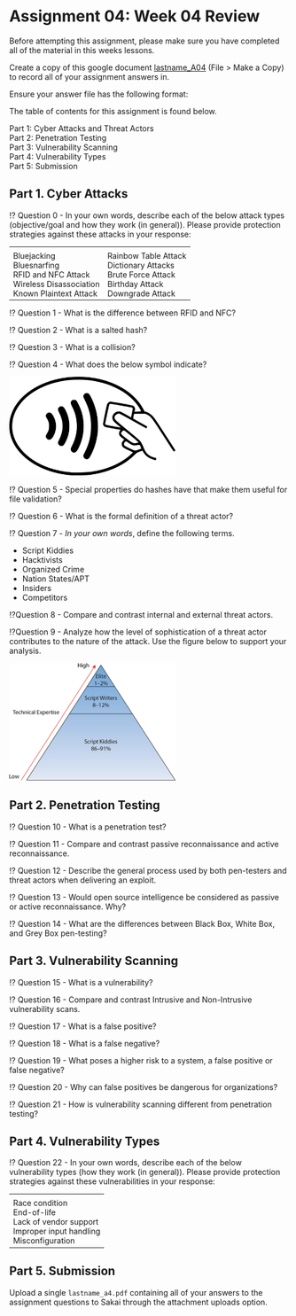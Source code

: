 # Assignment 04: Week 04 Review

Before attempting this assignment, please make sure you have completed all of the material in this weeks lessons.

Create a copy of this google document [lastname_A04](https://docs.google.com/document/d/1rdNCNoqlO0nn9LFM4PMxYaEez4ADyVYtBIQMj-fJbY0/edit?usp=sharing) (File > Make a Copy) to record all of your assignment answers in.

Ensure your answer file has the following format:

The table of contents for this assignment is found below.

Part 1: Cyber Attacks and Threat Actors<br>
Part 2: Penetration Testing <br>
Part 3: Vulnerability Scanning <br>
Part 4: Vulnerability Types <br>
Part 5: Submission <br>

## Part 1. Cyber Attacks

:interrobang: Question 0 - In your own words, describe each of the below attack types (objective/goal and how they work (in general)). Please provide protection strategies against these attacks in your response: <br>

<table border="0">
 <tr>
    <td><b style="font-size:30px"></b></td>
    <td><b style="font-size:30px"></b></td>
 </tr>
 <tr>
    <td> Bluejacking <br> Bluesnarfing <br> RFID and NFC Attack <br> Wireless Disassociation <br> Known Plaintext Attack </td>
    <td> Rainbow Table Attack <br> Dictionary Attacks <br> Brute Force Attack <br> Birthday Attack <br> Downgrade Attack</td>
 </tr>
</table>

:interrobang: Question 1 - What is the difference between RFID and NFC? <br>

:interrobang: Question 2 - What is a salted hash? <br>

:interrobang: Question 3 - What is a collision? <br>

:interrobang: Question 4 - What does the below symbol indicate? <br>

<img src="images/fig1.png" width=300px>

:interrobang: Question 5 - Special properties do hashes have that make them useful for file validation? <br>

:interrobang: Question 6 - What is the formal definition of a threat actor? <br>

:interrobang: Question 7 - *In your own words*, define the following terms.

   * Script Kiddies
   * Hacktivists
   * Organized Crime
   * Nation States/APT
   * Insiders
   * Competitors

:interrobang:Question 8 - Compare and contrast internal and external threat actors. <br>

:interrobang:Question 9 - Analyze how the level of sophistication of a threat actor contributes to the nature of the attack. Use the figure below to support your analysis. <br>

<img src="images/fig2.png" width=300px>


## Part 2. Penetration Testing

:interrobang: Question 10 - What is a penetration test? <br>

:interrobang: Question 11 - Compare and contrast passive reconnaissance and active reconnaissance. <br>

:interrobang: Question 12 - Describe the general process used by both pen-testers and threat actors when delivering an exploit. <br>

:interrobang: Question 13 - Would open source intelligence be considered as passive or active reconnaissance. Why? <br>

:interrobang: Question 14 - What are the differences between Black Box, White Box, and Grey Box pen-testing? <br>

## Part 3. Vulnerability Scanning

:interrobang: Question 15 - What is a vulnerability? <br>

:interrobang: Question 16 - Compare and contrast Intrusive and Non-Intrusive vulnerability scans. <br>

:interrobang: Question 17 - What is a false positive? <br>

:interrobang: Question 18 - What is a false negative? <br>

:interrobang: Question 19 - What poses a higher risk to a system, a false positive or false negative? <br>

:interrobang: Question 20 - Why can false positives be dangerous for organizations? <br>

:interrobang: Question 21 - How is vulnerability scanning different from penetration testing? <br>

## Part 4. Vulnerability Types

:interrobang: Question 22 - In your own words, describe each of the below vulnerability types (how they work (in general)). Please provide protection strategies against these vulnerabilities in your response: <br>

<table border="0">
 <tr>
    <td><b style="font-size:30px"></b></td>
 </tr>
 <tr>
    <td> Race condition <br> End-of-life <br> Lack of vendor support <br> Improper input handling <br> Misconfiguration</td>
   
 </tr>
</table>

## Part 5. Submission

Upload a single `lastname_a4.pdf` containing all of your answers to the assignment questions to Sakai through the attachment uploads option.

